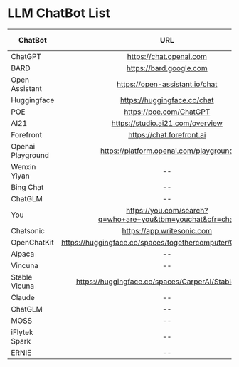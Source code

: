 # LLM ChatBot List



| ChatBot       | URL           | Parameter  | Tokens  | Output Quality
| ------------- |:---------------------------:| -----:| ------:|------:|
| ChatGPT | https://chat.openai.com |--|--| A |
| BARD | https://bard.google.com |--|--| A |
| Open Assistant |  https://open-assistant.io/chat |--|--| B |
| Huggingface |  https://huggingface.co/chat |--|--| B |
| POE |  https://poe.com/ChatGPT |--|--| A |
| AI21 | https://studio.ai21.com/overview |--|--| B |
| Forefront | https://chat.forefront.ai |--|--| B | 
| Openai Playground | https://platform.openai.com/playground |--|--| B |
| Wenxin Yiyan |-- |--|--| B |
| Bing Chat |-- |--|--| B |
| ChatGLM  |-- |--|--| B |
| You | https://you.com/search?q=who+are+you&tbm=youchat&cfr=chat|--|--| B |
| Chatsonic |  https://app.writesonic.com |--|--| B |
| OpenChatKit | https://huggingface.co/spaces/togethercomputer/OpenChatKit |--|--| B |
| Alpaca |-- |--|--| B |
| Vincuna |-- |--|--| B |
|Stable Vicuna | https://huggingface.co/spaces/CarperAI/StableVicuna|--|--| B |
| Claude |-- |--|--| B |
| ChatGLM |-- |--|--| B |
| MOSS |-- |--|--| B |
| iFlytek Spark |-- |--|--| B |
| ERNIE |-- |--|--| B |
